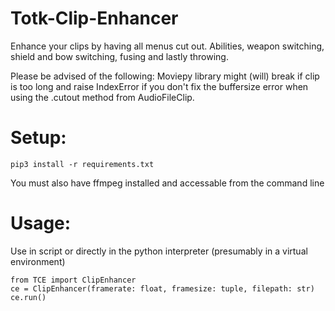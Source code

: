 # Totk-Clip-Enhancer

Enhance your clips by having all menus cut out. Abilities, weapon switching, shield and bow switching, fusing and lastly throwing.

Please be advised of the following:
Moviepy library might (will) break if clip is too long and raise IndexError if you don't fix the buffersize error when using the .cutout method from AudioFileClip.

# Setup:

```pip3 install -r requirements.txt```

You must also have ffmpeg installed and accessable from the command line

# Usage:

Use in script or directly in the python interpreter (presumably in a virtual environment)
```
from TCE import ClipEnhancer
ce = ClipEnhancer(framerate: float, framesize: tuple, filepath: str)
ce.run()
```